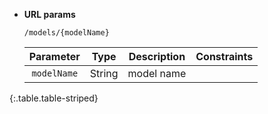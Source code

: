 * **URL params**

    `/models/{modelName}`

    Parameter|Type|Description|Constraints
    :-------:|:--:|:---------:|:---------:
    `modelName` |String|model name|
{:.table.table-striped}

